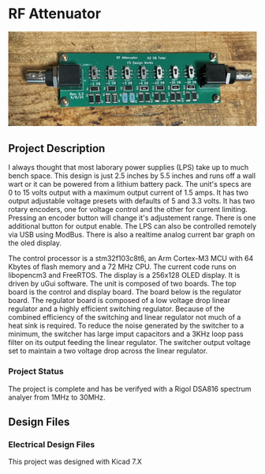 # RF Attenuator

![Robot_Front](https://github.com/jerryok826/RF-Attenuator/blob/main/Pictures/IMG_7559.jpeg)

## Project Description
I always thought that most laborary power supplies (LPS) take up to much bench space. This design is just 2.5 inches by 5.5 inches and runs off a wall wart or it can be powered from a lithium battery pack. The unit's specs are 0 to 15 volts output with a maximum output current of 1.5 amps. It has two output adjustable voltage presets with defaults of 5 and 3.3 volts. It has two rotary encoders, one for voltage control and the other for current limiting. Pressing an encoder button will change it's adjustement range. There is one additional button for output enable. The LPS can also be controlled remotely via USB using ModBus. There is also a realtime analog current bar graph on the oled display.

The control processor is a stm32f103c8t6, an Arm Cortex-M3 MCU with 64 Kbytes of flash memory and a 72 MHz CPU. The current code runs on libopencm3 and FreeRTOS. The display is a 256x128 OLED display. It is driven by uGui software. The unit is composed of two boards. The top board is the control and display board. The board below is the regulator board. The regulator board is composed of a low voltage drop linear regulator and a highly efficient switching regulator. Because of the combined efficiency of the switching and linear regulator not much of a heat sink is required. To reduce the noise generated by the switcher to a minimum, the switcher has large imput capacitors and a 3KHz loop pass filter on its output feeding the linear regulator. The switcher output voltage set to maintain a two voltage drop across the linear regulator.

### Project Status
The project is complete and has be verifyed with a Rigol DSA816 spectrum analyer from 1MHz to 30MHz.

## Design Files
### Electrical Design Files
This project was designed with Kicad 7.X 


